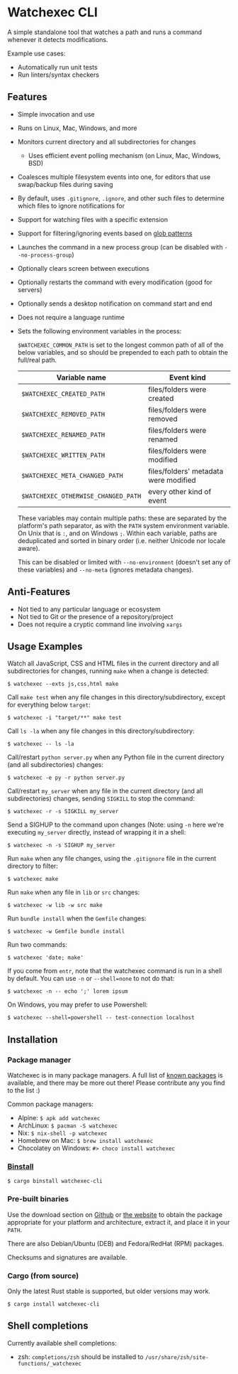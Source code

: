 # Watchexec CLI

A simple standalone tool that watches a path and runs a command whenever it detects modifications.

Example use cases:

* Automatically run unit tests
* Run linters/syntax checkers

## Features

* Simple invocation and use
* Runs on Linux, Mac, Windows, and more
* Monitors current directory and all subdirectories for changes
    * Uses efficient event polling mechanism (on Linux, Mac, Windows, BSD)
* Coalesces multiple filesystem events into one, for editors that use swap/backup files during saving
* By default, uses `.gitignore`, `.ignore`, and other such files to determine which files to ignore notifications for
* Support for watching files with a specific extension
* Support for filtering/ignoring events based on [glob patterns](https://docs.rs/globset/*/globset/#syntax)
* Launches the command in a new process group (can be disabled with `--no-process-group`)
* Optionally clears screen between executions
* Optionally restarts the command with every modification (good for servers)
* Optionally sends a desktop notification on command start and end
* Does not require a language runtime
* Sets the following environment variables in the process:

    `$WATCHEXEC_COMMON_PATH` is set to the longest common path of all of the below variables, and so should be prepended to each path to obtain the full/real path.

    | Variable name | Event kind |
    |---|---|
    | `$WATCHEXEC_CREATED_PATH` | files/folders were created |
    | `$WATCHEXEC_REMOVED_PATH` | files/folders were removed |
    | `$WATCHEXEC_RENAMED_PATH` | files/folders were renamed |
    | `$WATCHEXEC_WRITTEN_PATH` | files/folders were modified |
    | `$WATCHEXEC_META_CHANGED_PATH` | files/folders' metadata were modified |
    | `$WATCHEXEC_OTHERWISE_CHANGED_PATH` | every other kind of event |

    These variables may contain multiple paths: these are separated by the platform's path separator, as with the `PATH` system environment variable. On Unix that is `:`, and on Windows `;`. Within each variable, paths are deduplicated and sorted in binary order (i.e. neither Unicode nor locale aware).

    This can be disabled or limited with `--no-environment` (doesn't set any of these variables) and `--no-meta` (ignores metadata changes).

## Anti-Features

* Not tied to any particular language or ecosystem
* Not tied to Git or the presence of a repository/project
* Does not require a cryptic command line involving `xargs`

## Usage Examples

Watch all JavaScript, CSS and HTML files in the current directory and all subdirectories for changes, running `make` when a change is detected:

    $ watchexec --exts js,css,html make

Call `make test` when any file changes in this directory/subdirectory, except for everything below `target`:

    $ watchexec -i "target/**" make test

Call `ls -la` when any file changes in this directory/subdirectory:

    $ watchexec -- ls -la

Call/restart `python server.py` when any Python file in the current directory (and all subdirectories) changes:

    $ watchexec -e py -r python server.py

Call/restart `my_server` when any file in the current directory (and all subdirectories) changes, sending `SIGKILL` to stop the command:

    $ watchexec -r -s SIGKILL my_server

Send a SIGHUP to the command upon changes (Note: using `-n` here we're executing `my_server` directly, instead of wrapping it in a shell:

    $ watchexec -n -s SIGHUP my_server

Run `make` when any file changes, using the `.gitignore` file in the current directory to filter:

    $ watchexec make

Run `make` when any file in `lib` or `src` changes:

    $ watchexec -w lib -w src make

Run `bundle install` when the `Gemfile` changes:

    $ watchexec -w Gemfile bundle install

Run two commands:

    $ watchexec 'date; make'

If you come from `entr`, note that the watchexec command is run in a shell by default. You can use `-n` or `--shell=none` to not do that:

    $ watchexec -n -- echo ';' lorem ipsum

On Windows, you may prefer to use Powershell:

    $ watchexec --shell=powershell -- test-connection localhost

## Installation

### Package manager

Watchexec is in many package managers. A full list of [known packages](../../doc/packages.md) is available,
and there may be more out there! Please contribute any you find to the list :)

Common package managers:

- Alpine: `$ apk add watchexec`
- ArchLinux: `$ pacman -S watchexec`
- Nix: `$ nix-shell -p watchexec`
- Homebrew on Mac:  `$ brew install watchexec`
- Chocolatey on Windows: `#> choco install watchexec`

### [Binstall](https://github.com/cargo-bins/cargo-binstall)

    $ cargo binstall watchexec-cli

### Pre-built binaries

Use the download section on [Github](https://github.com/watchexec/watchexec/releases/latest)
or [the website](https://watchexec.github.io/downloads/) to obtain the package appropriate for your
platform and architecture, extract it, and place it in your `PATH`.

There are also Debian/Ubuntu (DEB) and Fedora/RedHat (RPM) packages.

Checksums and signatures are available.

### Cargo (from source)

Only the latest Rust stable is supported, but older versions may work.

    $ cargo install watchexec-cli

## Shell completions

Currently available shell completions:

- zsh: `completions/zsh` should be installed to `/usr/share/zsh/site-functions/_watchexec`
